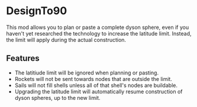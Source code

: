 ﻿# DesignTo90

This mod allows you to plan or paste a complete dyson sphere, even if you haven't yet researched the technology to increase the latitude limit. Instead, the limit will apply during the actual construction.

## Features

- The latitiude limit will be ignored when planning or pasting.
- Rockets will not be sent towards nodes that are outside the limit.
- Sails will not fill shells unless all of that shell's nodes are buildable.
- Upgrading the latitude limit will automatically resume construction of dyson spheres, up to the new limit.